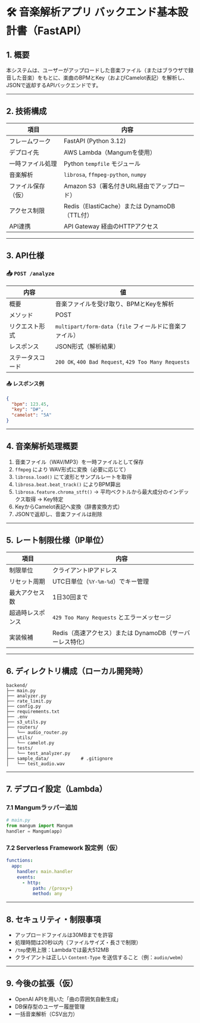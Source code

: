 # 🛠️ 音楽解析アプリ バックエンド基本設計書（FastAPI）

## 1. 概要

本システムは、ユーザーがアップロードした音楽ファイル（またはブラウザで録音した音楽）をもとに、楽曲のBPMとKey（およびCamelot表記）を解析し、JSONで返却するAPIバックエンドです。

---

## 2. 技術構成

| 項目 | 内容 |
|------|------|
| フレームワーク | FastAPI (Python 3.12) |
| デプロイ先 | AWS Lambda（Mangumを使用） |
| 一時ファイル処理 | Python `tempfile` モジュール |
| 音楽解析 | `librosa`, `ffmpeg-python`, `numpy` |
| ファイル保存（仮） | Amazon S3（署名付きURL経由でアップロード） |
| アクセス制限 | Redis（ElastiCache）または DynamoDB（TTL付） |
| API連携 | API Gateway 経由のHTTPアクセス |

---

## 3. API仕様

### 📥 `POST /analyze`

| 内容 | 値 |
|------|----|
| 概要 | 音楽ファイルを受け取り、BPMとKeyを解析 |
| メソッド | POST |
| リクエスト形式 | `multipart/form-data`（`file` フィールドに音楽ファイル） |
| レスポンス | JSON形式（解析結果） |
| ステータスコード | `200 OK`, `400 Bad Request`, `429 Too Many Requests` |

#### 📤 レスポンス例

```json
{
  "bpm": 123.45,
  "key": "D#",
  "camelot": "5A"
}
````

---

## 4. 音楽解析処理概要

1. 音楽ファイル（WAV/MP3）を一時ファイルとして保存
2. `ffmpeg` により WAV形式に変換（必要に応じて）
3. `librosa.load()` にて波形とサンプルレートを取得
4. `librosa.beat.beat_track()` によりBPM算出
5. `librosa.feature.chroma_stft()` → 平均ベクトルから最大成分のインデックス取得 → Key特定
6. KeyからCamelot表記へ変換（辞書変換方式）
7. JSONで返却し、音楽ファイルは削除

---

## 5. レート制限仕様（IP単位）

| 項目       | 内容                                |
| -------- | --------------------------------- |
| 制限単位     | クライアントIPアドレス                      |
| リセット周期   | UTC日単位（`%Y-%m-%d`）でキー管理           |
| 最大アクセス数  | 1日30回まで                           |
| 超過時レスポンス | `429 Too Many Requests` とエラーメッセージ |
| 実装候補     | Redis（高速アクセス）または DynamoDB（サーバーレス特化）  |

---

## 6. ディレクトリ構成（ローカル開発時）

```
backend/
├── main.py
├── analyzer.py
├── rate_limit.py
├── config.py               
├── requirements.txt
├── .env                    
├── s3_utils.py
├── routers/                
│   └── audio_router.py
├── utils/                  
│   └── camelot.py
├── tests/                  
│   └── test_analyzer.py
├── sample_data/            # .gitignore
│   └── test_audio.wav

```

---

## 7. デプロイ設定（Lambda）

### 7.1 Mangumラッパー追加

```python
# main.py
from mangum import Mangum
handler = Mangum(app)
```

### 7.2 Serverless Framework 設定例（仮）

```yaml
functions:
  app:
    handler: main.handler
    events:
      - http:
          path: /{proxy+}
          method: any
```

---

## 8. セキュリティ・制限事項

* アップロードファイルは30MBまでを許容
* 処理時間は20秒以内（ファイルサイズ・長さで制限）
* `/tmp`使用上限：Lambdaでは最大512MB
* クライアントは正しい `Content-Type` を送信すること（例：`audio/webm`）

---

## 9. 今後の拡張（仮）

* OpenAI APIを用いた「曲の雰囲気自動生成」
* DB保存型のユーザー履歴管理
* 一括音楽解析（CSV出力）
